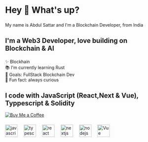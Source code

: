 <h1 align="left">Hey 👋 What's up?</h1>

###

<p align="left">My name is Abdul Sattar and I'm a Blockchain Developer, from India </p>

###

<h2 align="left">I'm a Web3 Developer, love building on Blockchain & AI </h2>

###

<p align="left">✨ Blockhain <br>📚 I'm currently learning Rust <br>🎯 Goals: FullStack Blockchain Dev <br>🎲 Fun fact: always curious</p>

###

<h2 align="left">I code with JavaScript (React,Next & Vue), Typpescript & Solidity </h2>

[![Buy Me a Coffee](https://img.shields.io/badge/Buy%20Me%20a%20Coffee-support-yellow.svg)](https://www.buymeacoffee.com/mdabdullsaz)

###

<div align="left">
  <img src="https://cdn.jsdelivr.net/gh/devicons/devicon/icons/javascript/javascript-original.svg" height="40" alt="javascript logo"  />
  <img width="12" />
  <img src="https://cdn.jsdelivr.net/gh/devicons/devicon/icons/typescript/typescript-original.svg" height="40" alt="typescript logo"  />
  <img width="12" />
  <img src="https://cdn.jsdelivr.net/gh/devicons/devicon/icons/react/react-original.svg" height="40" alt="react logo"  />
  <img width="12" />
  <img src="https://cdn.jsdelivr.net/gh/devicons/devicon/icons/nextjs/nextjs-original.svg" height="40" alt="nextjs logo"  />
  <img width="12" />
  <img src="https://cdn.jsdelivr.net/gh/devicons/devicon/icons/nodejs/nodejs-original.svg" height="40" alt="nodejs logo"  />
  <img width="12" />
  <img src="https://cdn.jsdelivr.net/gh/devicons/devicon@latest/icons/vuejs/vuejs-original.svg" height="40" alt="Vue logo"  />
  <img width="12" />  
</div>

###

